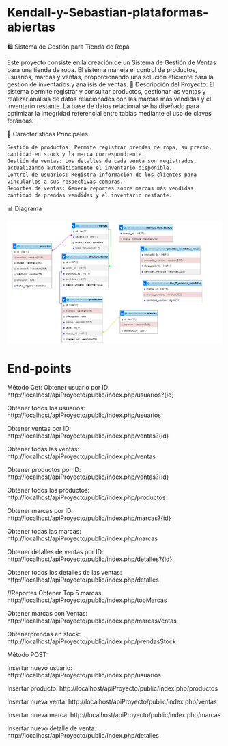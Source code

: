 # Kendall-y-Sebastian-plataformas-abiertas

🛍️ Sistema de Gestión para Tienda de Ropa

Este proyecto consiste en la creación de un Sistema de Gestión de Ventas para una tienda de ropa. El sistema maneja el control de productos, usuarios, marcas y ventas, proporcionando una solución eficiente para la gestión de inventarios y análisis de ventas.
📄 Descripción del Proyecto: El sistema permite registrar y consultar productos, gestionar las ventas y realizar análisis de datos relacionados con las marcas más vendidas y el inventario restante. La base de datos relacional se ha diseñado para optimizar la integridad referencial entre tablas mediante el uso de claves foráneas.

🚀 Características Principales

    Gestión de productos: Permite registrar prendas de ropa, su precio, cantidad en stock y la marca correspondiente.
    Gestión de ventas: Los detalles de cada venta son registrados, actualizando automáticamente el inventario disponible.
    Control de usuarios: Registra información de los clientes para vincularlos a sus respectivas compras.
    Reportes de ventas: Genera reportes sobre marcas más vendidas, cantidad de prendas vendidas y el inventario restante.



📊 Diagrama 

![Diagrama ER](./imagenes/diagrama_bd.png)

# End-points

Método Get:
Obtener usuario por ID:
http://localhost/apiProyecto/public/index.php/usuarios?{id}

Obtener todos los usuarios:
http://localhost/apiProyecto/public/index.php/usuarios

Obtener ventas por ID:
http://localhost/apiProyecto/public/index.php/ventas?{id}

Obtener todas las ventas:
http://localhost/apiProyecto/public/index.php/ventas

Obtener productos por ID:
http://localhost/apiProyecto/public/index.php/ventas?{id}

Obtener todos los productos:
http://localhost/apiProyecto/public/index.php/productos

Obtener marcas por ID:
http://localhost/apiProyecto/public/index.php/marcas?{id}

Obtener todas las marcas:
http://localhost/apiProyecto/public/index.php/marcas

Obtener detalles de ventas por ID:
http://localhost/apiProyecto/public/index.php/detalles?{id}

Obtener todos los detalles de las ventas:
http://localhost/apiProyecto/public/index.php/detalles

//Reportes
Obtener Top 5 marcas:
http://localhost/apiProyecto/public/index.php/topMarcas

Obtener marcas con Ventas:
http://localhost/apiProyecto/public/index.php/marcasVentas

Obtenerprendas en stock:
http://localhost/apiProyecto/public/index.php/prendasStock

Método POST:

Insertar nuevo usuario: 
http://localhost/apiProyecto/public/index.php/usuarios

Insertar producto: 
http://localhost/apiProyecto/public/index.php/productos

Insertar nueva venta: 
http://localhost/apiProyecto/public/index.php/ventas

Insertar nueva marca: 
http://localhost/apiProyecto/public/index.php/marcas

Insertar nuevo detalle de venta: 
http://localhost/apiProyecto/public/index.php/detalles
